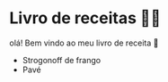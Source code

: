 # Livro de receitas :man_cook:

olá! Bem vindo ao meu livro de receita :wave:

- Strogonoff de frango
- Pavé
